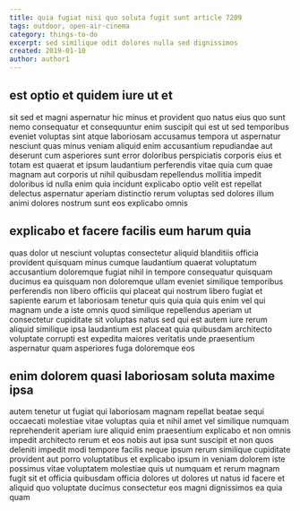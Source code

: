 ```yaml
---
title: quia fugiat nisi quo soluta fugit sunt article 7209
tags: outdoor, open-air-cinema
category: things-to-do
excerpt: sed similique odit dolores nulla sed dignissimos
created: 2019-01-10
author: author1
---
```


## est optio et quidem iure ut et

sit sed et magni aspernatur hic minus et provident quo natus eius quo sunt nemo consequatur et consequuntur enim suscipit qui est ut sed temporibus eveniet voluptas sint atque laboriosam accusamus tempora ut aspernatur nesciunt quas minus veniam aliquid enim accusantium repudiandae aut deserunt cum asperiores sunt error doloribus perspiciatis corporis eius et totam est quaerat et ipsum laudantium perferendis vitae quia cum quae magnam aut corporis ut nihil quibusdam repellendus mollitia impedit doloribus id nulla enim quia incidunt explicabo optio velit est repellat delectus aspernatur aperiam distinctio rerum voluptas sed dolores illum animi dolores nostrum sunt eos explicabo omnis

## explicabo et facere facilis eum harum quia

quas dolor ut nesciunt voluptas consectetur aliquid blanditiis officia provident quisquam minus cumque laudantium quaerat voluptatum accusantium doloremque fugiat nihil in tempore consequatur quisquam ducimus ea quisquam non doloremque ullam eveniet similique temporibus perferendis non libero officiis qui placeat qui nostrum libero fugiat et sapiente earum et laboriosam tenetur quis quia quia quis enim vel qui magnam unde a iste omnis quod similique repellendus aperiam ut consectetur cupiditate sit voluptas natus sed qui est autem iure rerum aliquid similique ipsa laudantium est placeat quia quibusdam architecto voluptate corrupti est expedita maiores veritatis unde praesentium aspernatur quam asperiores fuga doloremque eos

## enim dolorem quasi laboriosam soluta maxime ipsa

autem tenetur ut fugiat qui laboriosam magnam repellat beatae sequi occaecati molestiae vitae voluptas quia et nihil amet vel similique numquam reprehenderit aperiam iure aliquid enim praesentium explicabo et non omnis impedit architecto rerum et eos nobis aut ipsa sunt suscipit et non quos deleniti impedit modi tempore facilis neque ipsum rerum similique cupiditate provident aut porro voluptatibus et explicabo ipsum in veniam dolorem iste possimus vitae voluptatem molestiae quis ut numquam et rerum magnam fugit sit et officia quibusdam officia dolores ut dolores ut natus id facere et aliquid quo voluptate ducimus consectetur eos magni dignissimos ea quia quam

